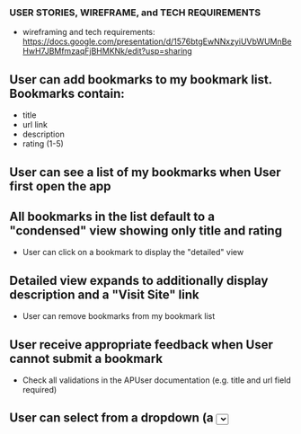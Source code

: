### USER STORIES, WIREFRAME, and TECH REQUIREMENTS

- wireframing and tech requirements: https://docs.google.com/presentation/d/1576btgEwNNxzyiUVbWUMnBeHwH7JBMfmzaqFjBHMKNk/edit?usp=sharing


## User can add bookmarks to my bookmark list. Bookmarks contain:

- title
- url link
- description
- rating (1-5)

## User can see a list of my bookmarks when User first open the app

## All bookmarks in the list default to a "condensed" view showing only title and rating
- User can click on a bookmark to display the "detailed" view

## Detailed view expands to additionally display description and a "Visit Site" link
- User can remove bookmarks from my bookmark list

## User receive appropriate feedback when User cannot submit a bookmark
 - Check all validations in the APUser documentation (e.g. title and url field required)

## User can select from a dropdown (a <select> element) a "minimum rating" to filter the list by all bookmarks rated at or above the chosen selection
